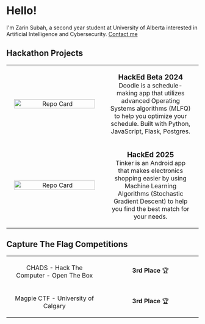 # Hello!

I'm Zarin Subah, a second year student at University of Alberta interested in Artificial Intelligence and Cybersecurity.
<a href="https://www.linkedin.com/in/zsubah/">Contact me</a>

## Hackathon Projects
<table style="width: 100%; text-align: center; border-collapse: collapse;">
  <tr>
    <td width="50%" style="vertical-align: middle; padding: 20px;">
      <img src="https://github-readme-stats.vercel.app/api/pin/?username=349gill&repo=doodle" alt="Repo Card" width="100%"/>
    </td>
    <td width="50%" style="vertical-align: middle; padding: 20px;">
      <h3 style="margin: 0;">HackEd Beta 2024</h3>
      Doodle is a schedule-making app that utilizes advanced Operating Systems algorithms (MLFQ) to help you optimize your schedule.
      Built with Python, JavaScript, Flask, Postgres.
    </td>
  </tr>
  <tr>
    <td width="50%" style="vertical-align: middle; padding: 20px;">
      <img src="https://github-readme-stats.vercel.app/api/pin/?username=tinker-app&repo=tinker" alt="Repo Card" width="100%"/>
    </td>
    <td width="50%" style="vertical-align: middle; padding: 20px;">
      <h3 style="margin: 0;">HackEd 2025</h3>
      Tinker is an Android app that makes electronics shopping easier by using Machine Learning Algorithms (Stochastic Gradient Descent)
      to help you find the best match for your needs.
    </td>
  </tr>
</table>

## Capture The Flag Competitions
<table style="width: 100%; text-align: center; border-collapse: collapse;">
  <tr>
    <td width="50%" style="vertical-align: middle; padding: 20px;">
      CHADS - Hack The Computer - Open The Box
    </td>
    <td width="50%" style="vertical-align: middle; padding: 20px;">
      <b>3rd Place</b> 🏆
    </td>
  </tr>
  <tr>
    <td width="50%" style="vertical-align: middle; padding: 20px;">
      Magpie CTF - University of Calgary
    </td>
    <td width="50%" style="vertical-align: middle; padding: 20px;">
      <b>3rd Place</b> 🏆
    </td>
  </tr>
</table>



